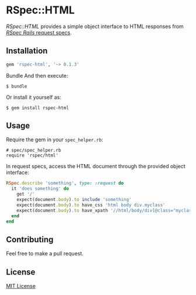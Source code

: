 # RSpec::HTML

_RSpec::HTML_ provides a simple object interface to HTML responses from [_RSpec Rails_ request specs](https://relishapp.com/rspec/rspec-rails/docs/request-specs/request-spec).

## Installation

```ruby
gem 'rspec-html', '~> 0.1.3'
```

Bundle
And then execute:

    $ bundle

Or install it yourself as:

    $ gem install rspec-html

## Usage

Require the gem in your `spec_helper.rb`:

```
# spec/spec_helper.rb
require 'rspec/html'
```

In request specs, access the HTML document through the provided object interface:

```ruby
RSpec.describe 'something', type: :request do
  it 'does something' do
    get '/'
    expect(document.body).to include 'something'
    expect(document.body).to have_css 'html body div.myclass'
    expect(document.body).to have_xpath '//html/body/div[@class="myclass"]'
  end
end
```

## Contributing

Feel free to make a pull request.

## License

[MIT License](LICENSE)
